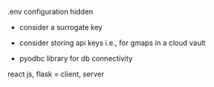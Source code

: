 .env configuration hidden

- consider a surrogate key

- consider storing api keys i.e., for gmaps in a cloud vault

- pyodbc library for db connectivity

react js, flask = client, server